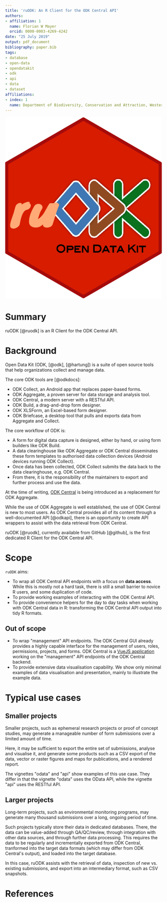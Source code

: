 ```yaml
---
title: 'ruODK: An R Client for the ODK Central API'
authors:
- affiliation: 1
  name: Florian W Mayer
  orcid: 0000-0003-4269-4242
date: "25 July 2019"
output: pdf_document
bibliography: paper.bib
tags:
- database
- open-data
- opendatakit
- odk
- api
- data
- dataset
affiliations:
- index: 1
  name: Department of Biodiversity, Conservation and Attraction, Western Australia
---
```

![ruODK logo](../../man/figures/ruODK.png)

# Summary
ruODK [@ruodk] is an R Client for the ODK Central API.


# Background

Open Data Kit (ODK, [@odk], [@hartung]) is a suite of open source tools that 
help organizations collect and manage data.


The core ODK tools are [@odkdocs]:

* ODK Collect, an Android app that replaces paper-based forms.
* ODK Aggregate, a proven server for data storage and analysis tool.
* ODK Central, a modern server with a RESTful API.
* ODK Build, a drag-and-drop form designer.
* ODK XLSForm, an Excel-based form designer.
* ODK Briefcase, a desktop tool that pulls and exports data from Aggregate and Collect.


The core workflow of ODK is:

* A form for digital data capture is designed, either by hand, or using form 
  builders like ODK Build.
* A data clearinghouse like ODK Aggregate or ODK Central disseminates these
  form templates to authorised data collection devices (Android devices running
  ODK Collect).
* Once data has been collected, ODK Collect submits the data back to the data
  clearinghouse, e.g. ODK Central.
* From there, it is the responsibility of the maintainers to export and further
  process and use the data.

At the time of writing, [ODK Central](https://docs.opendatakit.org/central-intro/)
is being introduced as a replacement for ODK Aggregate.

While the use of ODK Aggregate is well established, the use of ODK Central is new
to most users. As ODK Central provides all of its content through a well-documented
API [@odkapi], there is an opportunity to create API wrappers to assist with the
data retrieval from ODK Central.

ruODK [@ruodk], currently available from GitHub [@github], is the first dedicated
R Client for the ODK Central API.

# Scope

`ruODK` aims:

* To wrap all ODK Central API endpoints with a focus on **data access**. 
  While this is mostly not a hard task, there is still a small barrier to novice
  R users, and some duplication of code.
* To provide working examples of interacting with the ODK Central API.
* To provide convenience helpers for the day to day tasks when working with 
  ODK Central data in R: transforming the ODK Central API output into tidy 
  R formats.
  
## Out of scope

* To wrap "management" API endpoints. The ODK Central GUI already provides a 
  highly capable interface for the management of users, roles, permissions, 
  projects, and forms.
  ODK Central is a [VueJS application](https://github.com/opendatakit/central-frontend/) 
  working on the "management" API endpoints of the ODK Central backend.
* To provide extensive data visualisation capability. 
  We show only minimal examples of data visualisation and presentation, mainly 
  to illustrate the example data.
  
# Typical use cases

## Smaller projects
Smaller projects, such as ephemeral research projects or proof of concept studies, 
may generate a manageable number of form submissions over a limited amount of time.

Here, it may be sufficient to export the entire set of submissions, analyse
and visualise it, and generate some products such as a CSV export of the data,
vector or raster figures and maps for publications, and a rendered report.

The vignettes "odata" and "api" show examples of this use case. They differ in
that the vignette "odata" uses the OData API, while the vignette "api" uses the
RESTful API.

## Larger projects
Long-term projects, such as environmental monitoring programs, may generate many
thousand submissions over a long, ongoing period of time.

Such projects typically store their data in dedicated databases. There, the data
can be value-added through QA/QC/review, through integration with other data
sources, and through further data processing. This requires the data to be
regularly and incrementally exported from ODK Central, tranformed into the target
data formats (which may differ from ODK Central's output), and loaded into the 
target database.

In this case, ruODK assists with the retrieval of data, inspection of new vs. 
existing submissions, and export into an intermediary format, such as CSV 
snapshots.  

# References